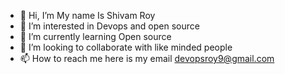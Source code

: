 - 👋 Hi, I’m My name Is Shivam Roy
- 👀 I’m interested in Devops and open source
- 🌱 I’m currently learning Open source
- 💞️ I’m looking to collaborate with like minded people
- 📫 How to reach me here is my email devopsroy9@gmail.com

<!---
RoyDev72/RoyDev72 is a ✨ special ✨ repository because its `README.md` (this file) appears on your GitHub profile.
You can click the Preview link to take a look at your changes.
--->

